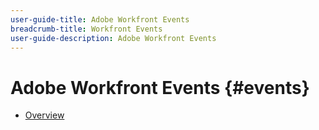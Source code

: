```yaml
---
user-guide-title: Adobe Workfront Events
breadcrumb-title: Workfront Events
user-guide-description: Adobe Workfront Events
---
```


# Adobe Workfront Events {#events}

+ [Overview](overview.md)
